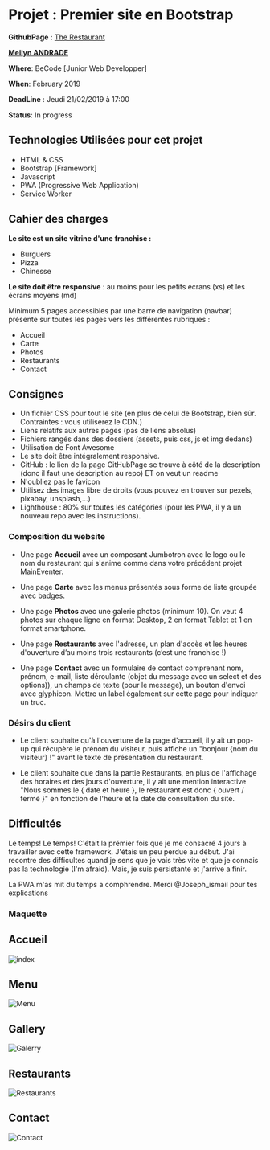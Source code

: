 # Projet : Premier site en Bootstrap



**GithubPage** : [The Restaurant](https://meilyn.github.io/bootstrap-resto-website/)

[**Meilyn ANDRADE**](https://meilyn.github.io/)

**Where**: BeCode [Junior Web Developper]

**When**: February 2019 

**DeadLine** : Jeudi 21/02/2019 à 17:00

**Status**: In progress


## Technologies Utilisées pour cet projet

* HTML & CSS
* Bootstrap [Framework]
* Javascript
* PWA (Progressive Web Application)
* Service Worker

## Cahier des charges


**Le site est un site vitrine d'une franchise :** 

* Burguers
* Pizza
* Chinesse

**Le site doit être responsive** : au moins pour les petits écrans (xs) et les écrans moyens (md)

Minimum 5 pages accessibles par une barre de navigation (navbar) présente sur toutes les pages vers les différentes rubriques :
 
* Accueil 
* Carte 
* Photos 
* Restaurants 
* Contact

## Consignes
- Un fichier CSS pour tout le site (en plus de celui de Bootstrap, bien sûr. Contraintes : vous utiliserez le CDN.)
- Liens relatifs aux autres pages (pas de liens absolus)
- Fichiers rangés dans des dossiers (assets, puis css, js et img dedans)
- Utilisation de Font Awesome
- Le site doit être intégralement responsive.
- GitHub : le lien de la page GitHubPage se trouve à côté de la description (donc il faut une description au repo) ET on veut un readme
- N'oubliez pas le favicon
- Utilisez des images libre de droits (vous pouvez en trouver sur pexels, pixabay, unsplash,...)
- Lighthouse : 80% sur toutes les catégories (pour les PWA, il y a un nouveau repo avec les instructions).

### Composition du website

- Une page **Accueil** avec un composant Jumbotron avec le logo ou le nom du restaurant qui s'anime comme dans votre précédent projet MainEventer.

- Une page **Carte** avec les menus présentés sous forme de liste groupée avec badges.

- Une page **Photos** avec une galerie photos (minimum 10). On veut 4 photos sur chaque ligne en format Desktop, 2 en format Tablet et 1 en format smartphone.

- Une page **Restaurants** avec l'adresse, un plan d'accès et les heures d'ouverture d’au moins trois restaurants (c’est une franchise !)

- Une page **Contact** avec un formulaire de contact comprenant nom, prénom, e-mail, liste déroulante (objet du message avec un select et des options)), un champs de texte (pour le message), un bouton d'envoi avec glyphicon. Mettre un label également sur cette page pour indiquer un truc.

### Désirs du client

- Le client souhaite qu'à l'ouverture de la page d'accueil, il y ait un pop-up qui récupère le prénom du visiteur, puis affiche un "bonjour {nom du visiteur} !" avant le texte de présentation du restaurant.

- Le client souhaite que dans la partie Restaurants, en plus de l'affichage des horaires et des jours d'ouverture, il y ait une mention interactive "Nous sommes le { date et heure }, le restaurant est donc { ouvert / fermé }" en fonction de l'heure et la date de consultation du site.

## Difficultés 
Le temps! Le temps! C'était la prémier fois que je me consacré 4 jours à travailler avec cette framework. J'étais un peu perdue au début. J'ai recontre des difficultes quand je sens que je vais très vite et que je connais pas la technologie (I'm afraid). Mais, je suis persistante et j'arrive a finir.

La PWA m'as mit du temps a comphrendre. Merci @Joseph_ismail pour tes explications 

### Maquette
## Accueil
![index](assets/img/home.png)
## Menu
![Menu](assets/img/menu.png)
## Gallery
![Galerry](assets/img/gallery.png)
## Restaurants
![Restaurants](assets/img/restaurants.png)
## Contact
![Contact](assets/img/contact.png)